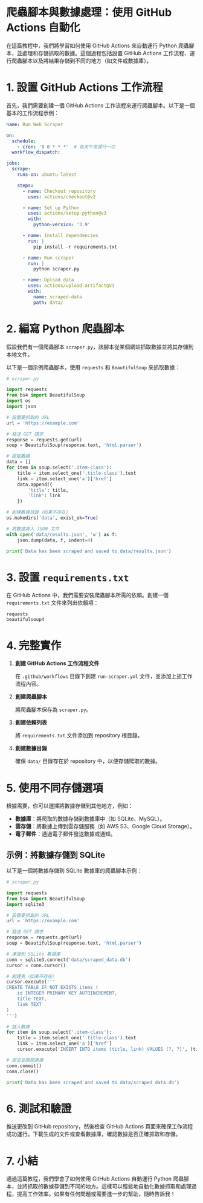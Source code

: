 # 爬蟲腳本與數據處理：使用 GitHub Actions 自動化

在這篇教程中，我們將學習如何使用 GitHub Actions 來自動運行 Python 爬蟲腳本，並處理和存儲抓取的數據。這個過程包括設置 GitHub Actions 工作流程、運行爬蟲腳本以及將結果存儲到不同的地方（如文件或數據庫）。

# **1. 設置 GitHub Actions 工作流程**

首先，我們需要創建一個 GitHub Actions 工作流程來運行爬蟲腳本。以下是一個基本的工作流程示例：

```yaml
name: Run Web Scraper

on:
  schedule:
    - cron: '0 0 * * *'  # 每天午夜運行一次
  workflow_dispatch:

jobs:
  scrape:
    runs-on: ubuntu-latest

    steps:
      - name: Checkout repository
        uses: actions/checkout@v2

      - name: Set up Python
        uses: actions/setup-python@v3
        with:
          python-version: '3.9'

      - name: Install dependencies
        run: |
          pip install -r requirements.txt

      - name: Run scraper
        run: |
          python scraper.py

      - name: Upload data
        uses: actions/upload-artifact@v3
        with:
          name: scraped-data
          path: data/
```

# **2. 編寫 Python 爬蟲腳本**

假設我們有一個爬蟲腳本 `scraper.py`，該腳本從某個網站抓取數據並將其存儲到本地文件。

以下是一個示例爬蟲腳本，使用 `requests` 和 `BeautifulSoup` 來抓取數據：

```python
# scraper.py

import requests
from bs4 import BeautifulSoup
import os
import json

# 設置要抓取的 URL
url = 'https://example.com'

# 發送 GET 請求
response = requests.get(url)
soup = BeautifulSoup(response.text, 'html.parser')

# 提取數據
data = []
for item in soup.select('.item-class'):
    title = item.select_one('.title-class').text
    link = item.select_one('a')['href']
    data.append({
        'title': title,
        'link': link
    })

# 創建數據目錄（如果不存在）
os.makedirs('data', exist_ok=True)

# 將數據寫入 JSON 文件
with open('data/results.json', 'w') as f:
    json.dump(data, f, indent=4)

print('Data has been scraped and saved to data/results.json')
```

# **3. 設置 `requirements.txt`**

在 GitHub Actions 中，我們需要安裝爬蟲腳本所需的依賴。創建一個 `requirements.txt` 文件來列出依賴項：

```
requests
beautifulsoup4
```

# **4. 完整實作**

1. **創建 GitHub Actions 工作流程文件**

    在 `.github/workflows` 目錄下創建 `run-scraper.yml` 文件，並添加上述工作流程內容。

2. **創建爬蟲腳本**

    將爬蟲腳本保存為 `scraper.py`。

3. **創建依賴列表**

    將 `requirements.txt` 文件添加到 repository 根目錄。

4. **創建數據目錄**

    確保 `data/` 目錄存在於 repository 中，以便存儲爬取的數據。

# **5. 使用不同存儲選項**

根據需要，你可以選擇將數據存儲到其他地方，例如：

- **數據庫**：將爬取的數據存儲到數據庫中（如 SQLite、MySQL）。
- **雲存儲**：將數據上傳到雲存儲服務（如 AWS S3、Google Cloud Storage）。
- **電子郵件**：通過電子郵件發送數據或通知。

## 示例：將數據存儲到 SQLite

以下是一個將數據存儲到 SQLite 數據庫的爬蟲腳本示例：

```python
# scraper.py

import requests
from bs4 import BeautifulSoup
import sqlite3

# 設置要抓取的 URL
url = 'https://example.com'

# 發送 GET 請求
response = requests.get(url)
soup = BeautifulSoup(response.text, 'html.parser')

# 連接到 SQLite 數據庫
conn = sqlite3.connect('data/scraped_data.db')
cursor = conn.cursor()

# 創建表（如果不存在）
cursor.execute('''
CREATE TABLE IF NOT EXISTS items (
    id INTEGER PRIMARY KEY AUTOINCREMENT,
    title TEXT,
    link TEXT
)
''')

# 插入數據
for item in soup.select('.item-class'):
    title = item.select_one('.title-class').text
    link = item.select_one('a')['href']
    cursor.execute('INSERT INTO items (title, link) VALUES (?, ?)', (title, link))

# 提交並關閉連接
conn.commit()
conn.close()

print('Data has been scraped and saved to data/scraped_data.db')
```

# **6. 測試和驗證**

推送更改到 GitHub repository，然後檢查 GitHub Actions 頁面來確保工作流程成功運行。下載生成的文件或查看數據庫，確認數據是否正確抓取和存儲。

# **7. 小結**

通過這篇教程，我們學會了如何使用 GitHub Actions 自動運行 Python 爬蟲腳本，並將抓取的數據存儲到不同的地方。這樣可以輕鬆地自動化數據抓取和處理過程，提高工作效率。如果有任何問題或需要進一步的幫助，隨時告訴我！